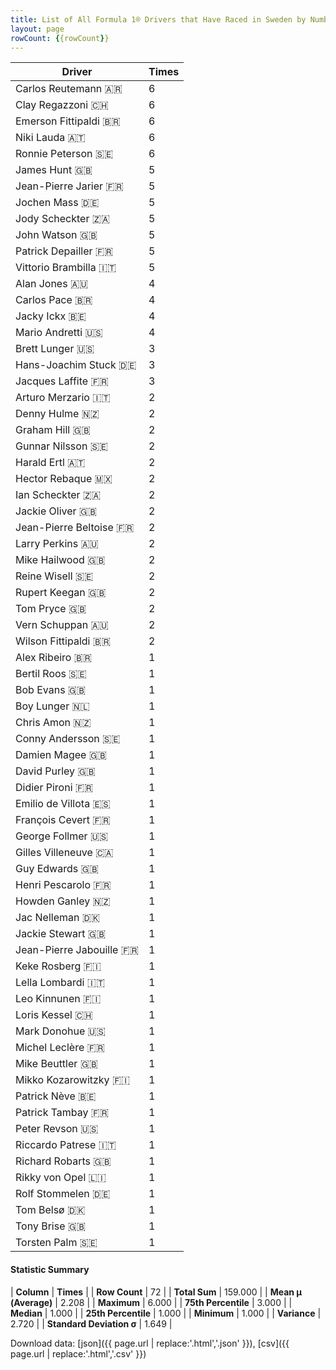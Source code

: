 ```yaml
---
title: List of All Formula 1® Drivers that Have Raced in Sweden by Number of Times
layout: page
rowCount: {{rowCount}}
---
```


| Driver | Times |
|--|--|
| Carlos Reutemann 🇦🇷 | 6 |
| Clay Regazzoni 🇨🇭 | 6 |
| Emerson Fittipaldi 🇧🇷 | 6 |
| Niki Lauda 🇦🇹 | 6 |
| Ronnie Peterson 🇸🇪 | 6 |
| James Hunt 🇬🇧 | 5 |
| Jean-Pierre Jarier 🇫🇷 | 5 |
| Jochen Mass 🇩🇪 | 5 |
| Jody Scheckter 🇿🇦 | 5 |
| John Watson 🇬🇧 | 5 |
| Patrick Depailler 🇫🇷 | 5 |
| Vittorio Brambilla 🇮🇹 | 5 |
| Alan Jones 🇦🇺 | 4 |
| Carlos Pace 🇧🇷 | 4 |
| Jacky Ickx 🇧🇪 | 4 |
| Mario Andretti 🇺🇸 | 4 |
| Brett Lunger 🇺🇸 | 3 |
| Hans-Joachim Stuck 🇩🇪 | 3 |
| Jacques Laffite 🇫🇷 | 3 |
| Arturo Merzario 🇮🇹 | 2 |
| Denny Hulme 🇳🇿 | 2 |
| Graham Hill 🇬🇧 | 2 |
| Gunnar Nilsson 🇸🇪 | 2 |
| Harald Ertl 🇦🇹 | 2 |
| Hector Rebaque 🇲🇽 | 2 |
| Ian Scheckter 🇿🇦 | 2 |
| Jackie Oliver 🇬🇧 | 2 |
| Jean-Pierre Beltoise 🇫🇷 | 2 |
| Larry Perkins 🇦🇺 | 2 |
| Mike Hailwood 🇬🇧 | 2 |
| Reine Wisell 🇸🇪 | 2 |
| Rupert Keegan 🇬🇧 | 2 |
| Tom Pryce 🇬🇧 | 2 |
| Vern Schuppan 🇦🇺 | 2 |
| Wilson Fittipaldi 🇧🇷 | 2 |
| Alex Ribeiro 🇧🇷 | 1 |
| Bertil Roos 🇸🇪 | 1 |
| Bob Evans 🇬🇧 | 1 |
| Boy Lunger 🇳🇱 | 1 |
| Chris Amon 🇳🇿 | 1 |
| Conny Andersson 🇸🇪 | 1 |
| Damien Magee 🇬🇧 | 1 |
| David Purley 🇬🇧 | 1 |
| Didier Pironi 🇫🇷 | 1 |
| Emilio de Villota 🇪🇸 | 1 |
| François Cevert 🇫🇷 | 1 |
| George Follmer 🇺🇸 | 1 |
| Gilles Villeneuve 🇨🇦 | 1 |
| Guy Edwards 🇬🇧 | 1 |
| Henri Pescarolo 🇫🇷 | 1 |
| Howden Ganley 🇳🇿 | 1 |
| Jac Nelleman 🇩🇰 | 1 |
| Jackie Stewart 🇬🇧 | 1 |
| Jean-Pierre Jabouille 🇫🇷 | 1 |
| Keke Rosberg 🇫🇮 | 1 |
| Lella Lombardi 🇮🇹 | 1 |
| Leo Kinnunen 🇫🇮 | 1 |
| Loris Kessel 🇨🇭 | 1 |
| Mark Donohue 🇺🇸 | 1 |
| Michel Leclère 🇫🇷 | 1 |
| Mike Beuttler 🇬🇧 | 1 |
| Mikko Kozarowitzky 🇫🇮 | 1 |
| Patrick Nève 🇧🇪 | 1 |
| Patrick Tambay 🇫🇷 | 1 |
| Peter Revson 🇺🇸 | 1 |
| Riccardo Patrese 🇮🇹 | 1 |
| Richard Robarts 🇬🇧 | 1 |
| Rikky von Opel 🇱🇮 | 1 |
| Rolf Stommelen 🇩🇪 | 1 |
| Tom Belsø 🇩🇰 | 1 |
| Tony Brise 🇬🇧 | 1 |
| Torsten Palm 🇸🇪 | 1 |

#### Statistic Summary

| **Column** | **Times** |
| **Row Count** | 72 |
| **Total Sum** | 159.000 |
| **Mean μ (Average)** | 2.208 |
| **Maximum** | 6.000 |
| **75th Percentile** | 3.000 |
| **Median** | 1.000 |
| **25th Percentile** | 1.000 |
| **Minimum** | 1.000 |
| **Variance** | 2.720 |
| **Standard Deviation σ** | 1.649 |

Download data: [json]({{ page.url | replace:'.html','.json' }}), [csv]({{ page.url | replace:'.html','.csv' }})
